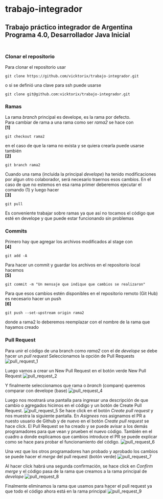 # trabajo-integrador
## Trabajo práctico integrador de Argentina Programa 4.0, Desarrollador Java Inicial<br><br>

### Clonar el repositorio
Para clonar el repositorio usar
```
git clone https://github.com/vicktorix/trabajo-integrador.git
```

o si se definió una clave para ssh puede usarse
```
git clone git@github.com:vicktorix/trabajo-integrador.git
```

### Ramas
La rama _branch_ principal es develope, es la rama por defecto.<br>
Para cambiar de rama a una rama como ser _rama2_ se hace con<br>
**[1]**
```
git checkout rama2
```
en el caso de que la rama no exista y se quiera crearla puede usarse también<br>
**[2]**
```
git branch rama2
```
Cuando una rama (incluida la principal _develope_) ha tenido modificaciones por algun otro colaborador, será necesario traernos esos cambios.
En el caso de que no estemos en esa rama primer deberemos ejecutar el comando (1) y luego hacer<br>
**[3]**
```
git pull
```

Es conveniente trabajar sobre ramas ya que así no tocamos el código que esté en develope y que puede estar funcionando sin problemas

### Commits
Primero hay que agregar los archivos modificados al stage con<br>
**[4]**
```
git add -A
```
Para hacer un commit y guardar los archivos en el repositorio local hacemos<br>
**[5]**
```
git commit -m "Un mensaje que indique que cambios se realizaron"
```
Para que esos cambios estén disponibles en el repositorio remoto (Git Hub) es necesario hacer un push<br>
**[6]**
```
git push --set-upstream origin rama2
```
donde a rama2 lo deberemos reemplazar con el nombre de la rama que hayamos creado

### Pull Request
Para unir el código de una branch como _rama2_ con el de _develope_ se debe hacer un _pull request_ 
Seleccionamos la opción de Pull Requests
![pull_request_1](https://user-images.githubusercontent.com/3047053/229970877-cb50a84b-603d-4d3d-aecd-4190fd8edf51.png)

Luego vamos a crear un New Pull Request en el botón verde New Pull Request
![pull_request_2](https://user-images.githubusercontent.com/3047053/229971040-d2a5ba32-4810-4f69-9cf9-f246a2fde369.png)

Y finalmente seleccionamos que rama o _branch_ (compare) queremos comparar con develope (base)
![pull_request_4](https://user-images.githubusercontent.com/3047053/229977587-27822b69-6d1c-4240-92b3-540c4f939dbd.png)

Luego nos mostrará una pantalla para ingresar una descripción de que cambio o agregados hicimos en el código y un botón de Create Pull Request.
![pull_request_5](https://user-images.githubusercontent.com/3047053/229977637-47f07c10-f85b-4cce-801e-3973006b7fe6.png)
Se hace click en el botón _Create pull request_ y nos muestra la siguiente pantalla.
En _Asignees_ nos asignamos el PR a nuesto usuario de Github y de nuevo en el botón _Create pull request_ se hace click. El Pull Request se ha creado y se puede avisar a los demás programadores para que vean y prueben el nuevo código. También en el cuadro a donde explicamos que cambios introduce el PR se puede explicar como se hace para probar el funcionamiento del código. 
![pull_request_6](https://user-images.githubusercontent.com/3047053/229977661-d79b1f4c-a4c3-472c-a402-a0538d6ad8b8.png)

Una vez que los otros programadores han probado y aprobado los cambios se puede hacer el _merge_ del pull request (botón verde)
![pull_request_7](https://user-images.githubusercontent.com/3047053/229978418-6576f208-db67-45bc-99ce-dbc536ddbd8e.png)

Al hacer click habrá una segunda confirmación, se hace click en _Confirm merge_ y el código pasa de la rama que creamos a la rama principal de _develope_
![pull_request_8](https://user-images.githubusercontent.com/3047053/229978527-7522bb3f-37d5-4679-b316-93d3722bfa66.png)

Finalmente eliminamos la rama que usamos para hacer el pull request ya que todo el código ahora está en la rama principal
![pull_request_9](https://user-images.githubusercontent.com/3047053/229978692-1f7417c9-fb80-4bcb-898b-44151c6fc0fb.png)
